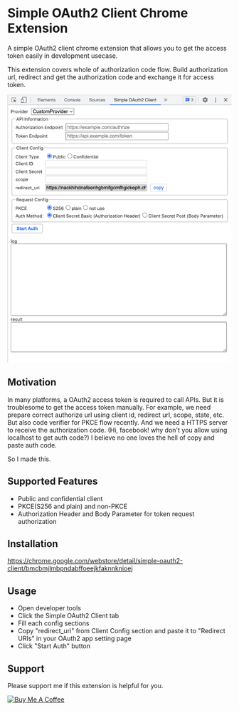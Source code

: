 # Simple OAuth2 Client Chrome Extension

A simple OAuth2 client chrome extension that allows you to get the access token easily in development usecase.

This extension covers whole of authorization code flow.
Build authorization url, redirect and get the authorization code and exchange it for access token.

<img src="./img/screenshot.png" width="600">

## Motivation

In many platforms, a OAuth2 access token is required to call APIs. But it is troublesome to get the access token manually.
For example, we need prepare correct authorize url using client id, redirect url, scope, state, etc. But also code verifier for PKCE flow recently.
And we need a HTTPS server to receive the authorization code. (Hi, facebook! why don't you allow using localhost to get auth code?)
I believe no one loves the hell of copy and paste auth code.

So I made this.

## Supported Features

- Public and confidential client
- PKCE(S256 and plain) and non-PKCE
- Authorization Header and Body Parameter for token request authorization

## Installation

https://chrome.google.com/webstore/detail/simple-oauth2-client/bmcbmjlmbpndabffoeejkfaknnknioej

## Usage

- Open developer tools
- Click the Simple OAuth2 Client tab
- Fill each config sections
- Copy "redirect_uri" from Client Config section and paste it to "Redirect URIs" in your OAuth2 app setting page
- Click "Start Auth" button

## Support

Please support me if this extension is helpful for you.

<a href="https://www.buymeacoffee.com/satetsu888" target="_blank"><img src="https://cdn.buymeacoffee.com/buttons/v2/default-yellow.png" alt="Buy Me A Coffee" style="height: 60px !important;width: 217px !important;" ></a>